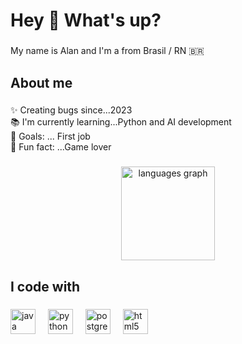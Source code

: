 <h1 align="left">Hey 👋 What's up?</h1>

###

<p align="left">My name is Alan  and I'm a  from  Brasil / RN 🇧🇷</p>

###

<h2 align="left">About me</h2>

###

<p align="left">✨ Creating bugs since...2023<br>📚 I'm currently learning...Python and AI development<br>🎯 Goals: ... First job<br>🎲 Fun fact: ...Game lover</p>

###

<div align="center">
  <img src="https://github-readme-stats.vercel.app/api/top-langs?username=Alan-Rafael&locale=en&hide_title=false&layout=compact&card_width=320&langs_count=5&theme=dracula&hide_border=false&order=2" height="150" alt="languages graph"  />
</div>

###

<h2 align="left">I code with</h2>

###

<div align="left">
  <img src="https://cdn.jsdelivr.net/gh/devicons/devicon/icons/java/java-original.svg" height="40" alt="java logo"  />
  <img width="12" />
  <img src="https://cdn.jsdelivr.net/gh/devicons/devicon/icons/python/python-original.svg" height="40" alt="python logo"  />
  <img width="12" />
  <img src="https://cdn.jsdelivr.net/gh/devicons/devicon/icons/postgresql/postgresql-original.svg" height="40" alt="postgresql logo"  />
  <img width="12" />
  <img src="https://cdn.jsdelivr.net/gh/devicons/devicon/icons/html5/html5-original.svg" height="40" alt="html5 logo"  />
</div>

###
